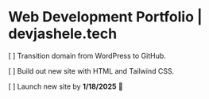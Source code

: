 # Web Development Portfolio | devjashele.tech

[ ] Transition domain from WordPress to GitHub.

[ ] Build out new site with HTML and Tailwind CSS.

[ ] Launch new site by **1/18/2025** 🎉
